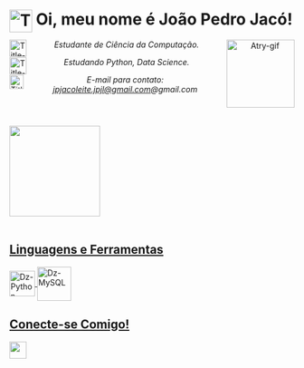 <header>
<h1> <strong>Oi, meu nome é João Pedro Jacó!</strong>
<img align = "left" alt= "Title-icon" height = "40" width = "40" src="https://cdn.discordapp.com/attachments/798631748421943347/1125951976807600200/icons8-stormtrooper-512.png"/> </h1>

<img align="right" alt="Atry-gif" height="120" width="120" src="https://cdn.discordapp.com/attachments/798631748421943347/1125935695228326028/dzampelinGIF.gif">

<p> 
<img align = "left" alt= "Title-icon" height = "30" width = "30" src="https://cdn.discordapp.com/attachments/798631748421943347/1125950245692514304/001-light-saber.png"/> <i>Estudante de Ciência da Computação.</i> 
  
<img align = "left" alt= "Title-icon" height = "30" width = "30" src="https://cdn.discordapp.com/attachments/798631748421943347/1125950246011273277/002-death-star.png"/> <i>Estudando Python, Data Science.</i>

<img align = "left" alt= "Title-icon" height = "25" width = "25" src="https://cdn.discordapp.com/attachments/798631748421943347/1125952448150917120/icons8-star-wars-512.png"/> <i>E-mail para contato: jpjacoleite.jpjl@gmail.com@gmail.com</i>
</p>
</header>

<div>
  <a href="https://github.com/dzampelin">
  <img height="160em" src="https://github-readme-stats.vercel.app/api?username=dyeorn&show_icons=true&theme=radical&include_all_commits=true&count_private=true"/>
</div>

  
<div style="display: inline_block"><br>
  <h2 align = "left"> Linguagens e Ferramentas </h2>
  <img align="center" alt="Dz-Python" height="45" width="45" src="https://cdn.discordapp.com/attachments/798631748421943347/1125953059005157376/icons8-python-512.png">
  <img align="center" alt="Dz-MySQL" height="60" width="60" src="https://cdn.jsdelivr.net/gh/devicons/devicon/icons/mysql/mysql-original-wordmark.svg">
</div>
  
<div>
  <h2 align = "left"> Conecte-se Comigo!  </h2>
  
  <a href="https://www.linkedin.com/in/joao-pedro-jaco-leite/" target="_blank"><img src="https://cdn.discordapp.com/attachments/798631748421943347/1125953058766065694/icons8-linkedin-circled-512.png" target="_blank" height="30" width="30"></a> 
   
</div>